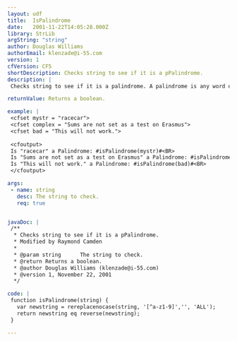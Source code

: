```yaml
---
layout: udf
title:  IsPalindrome
date:   2001-11-22T14:05:28.000Z
library: StrLib
argString: "string"
author: Douglas Williams
authorEmail: klenzade@i-55.com
version: 1
cfVersion: CF5
shortDescription: Checks string to see if it is a pPalindrome.
description: |
 Checks string to see if it is a palindrome. A palindrome is any word or phrase that is the same spelled forwards or backwards. The test performed will ignore spaces and punctuation.

returnValue: Returns a boolean.

example: |
 <cfset mystr = "racecar">
 <cfset complex = "Sums are not set as a test on Erasmus">
 <cfset bad = "This will not work.">
 
 <cfoutput>
 Is "racecar" a Palindrome: #isPalindrome(mystr)#<BR>
 Is "Sums are not set as a test on Erasmus" a Palindrome: #isPalindrome(complex)#<BR>
 Is "This will not work." a Palindrome: #isPalindrome(bad)#<BR>
 </cfoutput>

args:
 - name: string
   desc: The string to check.
   req: true


javaDoc: |
 /**
  * Checks string to see if it is a pPalindrome.
  * Modified by Raymond Camden
  * 
  * @param string      The string to check. 
  * @return Returns a boolean. 
  * @author Douglas Williams (klenzade@i-55.com) 
  * @version 1, November 22, 2001 
  */

code: |
 function isPalindrome(string) {
   var newstring = rereplacenocase(string, '[^a-z1-9]','', 'ALL');
   return newstring eq reverse(newstring);
 }

---
```


